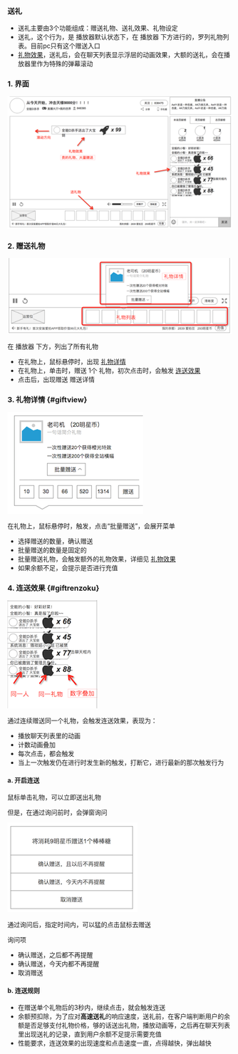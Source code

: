 ### 送礼
* 送礼主要由3个功能组成：赠送礼物、送礼效果、礼物设定
* 送礼，这个行为，是 播放器默认状态下，在 播放器 下方进行的，罗列礼物列表。目前pc只有这个赠送入口
* [礼物效果](gifteffect.md)，送礼后，会在聊天列表显示浮层的动画效果，大额的送礼，会在播放器里作为特殊的弹幕滚动


### 1. 界面
![](img/gift.png)


### 2. 赠送礼物
![](img/gift-info.png)

在 播放器 下方，列出了所有礼物

* 在礼物上，鼠标悬停时，出现 [礼物详情](#giftview)
* 在礼物上，单击时，赠送 1个 礼物，初次点击时，会触发 [连送效果](#giftrenzoku)
* 点击后，出现赠送 赠送详情

### 3. 礼物详情 {#giftview}
![](img/gift-give.png)

在礼物上，鼠标悬停时，触发，点击“批量赠送”，会展开菜单

* 选择赠送的数量，确认赠送
* 批量赠送的数量是固定的
* 批量赠送礼物，会触发额外的礼物效果，详细见 [礼物效果](gifteffect.md)
* 如果余额不足，会提示是否进行充值


### 4. 连送效果 {#giftrenzoku}
![](img/giftrenzoku.png)

通过连续赠送同一个礼物，会触发连送效果，表现为：

* 播放聊天列表里的动画
* 计数动画叠加
* 每次点击，都会触发
* 当上一次触发仍在进行时发生新的触发，打断它，进行最新的那次触发行为

#### a. 开启连送
鼠标单击礼物，可以立即送出礼物

但是，在通过询问前时，会弹窗询问

![](img/giftnotice.png)

通过询问后，指定时间内，可以猛的点击鼠标去赠送

询问项

* 确认赠送，之后都不再提醒
* 确认赠送，今天内都不再提醒
* 取消赠送

#### b. 连送规则
* 在赠送单个礼物后的3秒内，继续点击，就会触发连送
* 余额预扣除，为了应对**高速送礼**的响应速度，送礼前，在客户端判断用户的余额是否足够支付礼物价格，够的话送出礼物，播放动画等，之后再在聊天列表里出现送礼的记录，直到用户余额不足提示需要充值
* 性能要求，连送效果的出现速度和点击速度一直，点得越快，弹出越快



